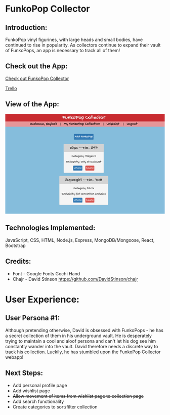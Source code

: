 # FunkoPop Collector

## Introduction:
FunkoPop vinyl figurines, with large heads and small bodies, have continued to rise in popularity. As collectors continue to expand their vault of FunkoPops, an app is necessary to track all of them!

## Check out the App:
[Check out FunkoPop Collector](https://funkopop-collector.herokuapp.com/) 

[Trello](https://trello.com/b/4sS3YLW6/funkopop-collector) 

## View of the App:
![View of Collection](public/images/app-screenshot.png)

## Technologies Implemented:
JavaScript, CSS, HTML, Node.js, Express, MongoDB/Mongoose, React, Bootstrap

## Credits:
- Font - Google Fonts Gochi Hand
- Chajr - David Stinson https://github.com/DavidStinson/chajr

# User Experience:
## User Persona #1:
Although pretending otherwise, David is obsessed with FunkoPops - he has a secret collection of them in his underground vault. He is desperately trying to maintain a cool and aloof persona and can't let his dog see him constantly wander into the vault. David therefore needs a discrete way to track his collection. Luckily, he has stumbled upon the FunkoPop Collector webapp!

## Next Steps:
- Add personal profile page
- ~~Add wishlist page~~
- ~~Allow movement of items from wishlist page to collection page~~
- Add search functionality
- Create categories to sort/filter collection
